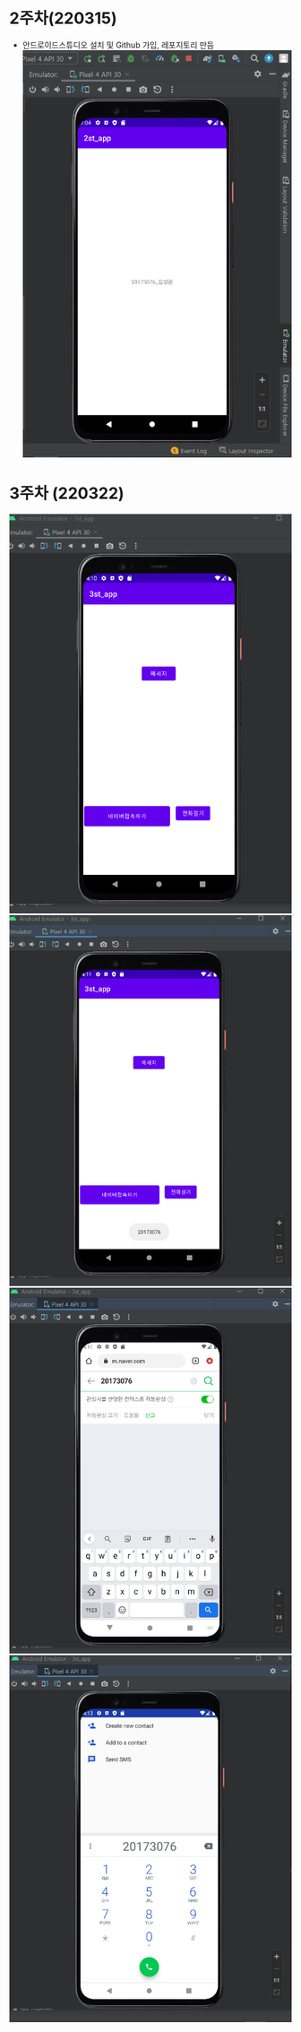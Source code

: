 # 2주차(220315)
- 안드로이드스튜디오 설치 및 Github 가입, 레포지토리 만듬
  <img width="" height="" src="./pic/2st.png.PNG"></img>
  
# 3주차 (220322)
  <img width="" height="" src="./pic/3st_메인.PNG"></img>
  <img width="" height="" src="./pic/3st_메세지.PNG"></img>
  <img width="" height="" src="./pic/3st_네이버.PNG"></img>
  <img width="" height="" src="./pic/3st_전화.PNG"></img>
